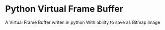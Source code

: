 # Python Virtual Frame Buffer

A Virtual Frame Buffer writen in python With ability to save as Bitmap Image

